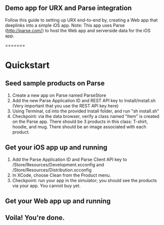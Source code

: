 ## Demo app for URX and Parse integration

Follow this guide to setting up URX end-to-end by, creating a Web app that deeplinks into a simple iOS app.
Note: This app uses Parse (http://parse.com/) to host the Web app and serverside data for the iOS app.

=======

# Quickstart

## Seed sample products on Parse

1. Create a new app on Parse named ParseStore
2. Add the new Parse Application ID and REST API key to Install/install.sh (Very important that you use the REST API key here)
3. Using Terminal, cd into the provided Install folder, and run "sh install.sh"
4. Checkpoint: via the data browser, verify a class named "Item" is created on the Parse app. There should be 3 products in this class: T-shirt, hoodie, and mug. There should be an image associated with each product.

## Get your iOS app up and running

1. Add the Parse Application ID and Parse Client API key to /Store/Resources/Development.xcconfig and /Store/Resources/Distribution.xcconfig
2. In XCode, choose Clean from the Product menu.
3. Checkpoint: run your app in the simulator; you should see the products via your app. You cannot buy yet.

## Get your Web app up and running


## Voila! You're done.
